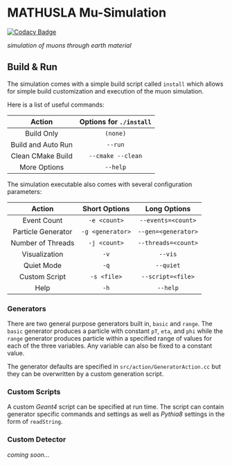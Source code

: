 # MATHUSLA Mu-Simulation

[![Codacy Badge](https://api.codacy.com/project/badge/Grade/71dc15058b39409ea724775ec2b9816d)](https://app.codacy.com/app/MATHUSLA/Mu-Simulation?utm_source=github.com&utm_medium=referral&utm_content=MATHUSLA/Mu-Simulation&utm_campaign=badger)

_simulation of muons through earth material_

## Build & Run

The simulation comes with a simple build script called `install` which allows for simple build customization and execution of the muon simulation.

Here is a list of useful commands:

| Action | Options for `./install` |
|:-:|:-:|
| Build Only | `(none)`  |
| Build and Auto Run | `--run`  |
| Clean CMake Build | `--cmake --clean` |
| More Options | `--help` |

The simulation executable also comes with several configuration parameters:

| Action | Short Options | Long Options |
|:-:|:-:|:-:|
| Event Count | `-e <count>` | `--events=<count>`  |
| Particle Generator | `-g <generator>` | `--gen=<generator>` |
| Number of Threads | `-j <count>`  | `--threads=<count>`  |
| Visualization  | `-v` | `--vis` |
| Quiet Mode  | `-q` | `--quiet` |
| Custom Script  | `-s <file>`  | `--script=<file>`  |
| Help | `-h` | `--help` |

### Generators

There are two general purpose generators built in, `basic` and `range`. The `basic` generator produces a particle with constant `pT`, `eta`, and `phi` while the `range` generator produces particle within a specified range of values for each of the three variables. Any variable can also be fixed to a constant value. 

The generator defaults are specified in `src/action/GeneratorAction.cc` but they can be overwritten by a custom generation script.

### Custom Scripts

A custom _Geant4_ script can be specified at run time. The script can contain generator specific commands and settings as well as _Pythia8_ settings in the form of `readString`.

### Custom Detector

_coming soon..._